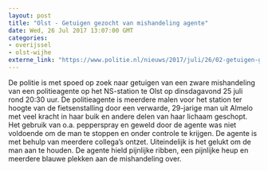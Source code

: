 ```yaml
---
layout: post
title: "Olst - Getuigen gezocht van mishandeling agente"
date: Wed, 26 Jul 2017 13:07:00 GMT
categories: 
- overijssel 
- olst-wijhe 
externe_link: "https://www.politie.nl/nieuws/2017/juli/26/02-getuigen-gezocht-van-mishandeling-agente.html"
---
```


De politie is met spoed op zoek naar getuigen van een zware mishandeling van een politieagente op het NS-station te Olst op dinsdagavond 25 juli rond 20:30 uur. De politieagente is meerdere malen voor het station ter hoogte van de fietsenstalling door een verwarde, 29-jarige man uit Almelo met veel kracht in haar buik en andere delen van haar lichaam geschopt. Het gebruik van o.a. pepperspray en geweld door de agente was niet voldoende om de man te stoppen en onder controle te krijgen. De agente is met behulp van meerdere collega’s ontzet. Uiteindelijk is het gelukt om de man aan te houden. De agente hield pijnlijke ribben, een pijnlijke heup en meerdere blauwe plekken aan de mishandeling over.
